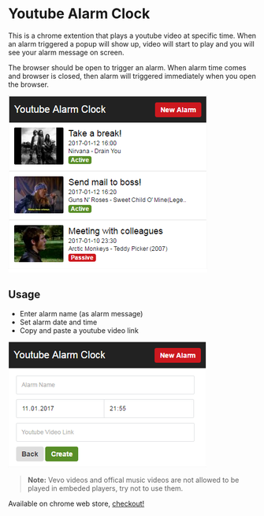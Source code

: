 # Youtube Alarm Clock
This is a chrome extention that plays a youtube video at specific time. When an alarm triggered a popup will show up, video will start to play and you will see your alarm message on screen. 

The browser should be open to trigger an alarm. When alarm time comes and browser is closed, then alarm will triggered immediately when you open the browser.


![](https://github.com/feyyazakkus/youtube-alarm-clock/blob/master/img/screenshot-1.png?raw=true)


## Usage
* Enter alarm name (as alarm message)
* Set alarm date and time
* Copy and paste a youtube video link

![](https://github.com/feyyazakkus/youtube-alarm-clock/blob/master/img/screenshot-2.png?raw=true)

> **Note:** Vevo videos and offical music videos are not allowed to be played in embeded players, try not to use them.



Available on chrome web store, [checkout!](https://chrome.google.com/webstore/detail/youtube-alarm-clock/ehlpgfcbbkfhglelonfjbgkeaebomjeh)